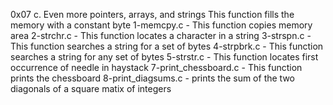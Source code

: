 0x07 c. Even more pointers, arrays, and strings
This function fills the memory with a constant byte
1-memcpy.c - This function copies memory area
2-strchr.c - This function locates a character in a string
3-strspn.c - This function searches a string for a set of bytes
4-strpbrk.c - This function searches a string for any set of bytes
5-strstr.c - This function locates first occurrence of needle in haystack
7-print_chessboard.c - This function prints the chessboard
8-print_diagsums.c - prints the sum of the two diagonals of a square matix of integers
